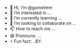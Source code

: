 - 👋 Hi, I’m @gomelrem
- 👀 I’m interested in ...
- 🌱 I’m currently learning ...
- 💞️ I’m looking to collaborate on ...
- 📫 How to reach me ...
- 😄 Pronouns: ...
- ⚡ Fun fact: ..BY.

<!---
gomelrem/gomelrem is a ✨ special ✨ repository because its `README.md` (this file) appears on your GitHub profile.
You can click the Preview link to take a look at your changes.
--->
